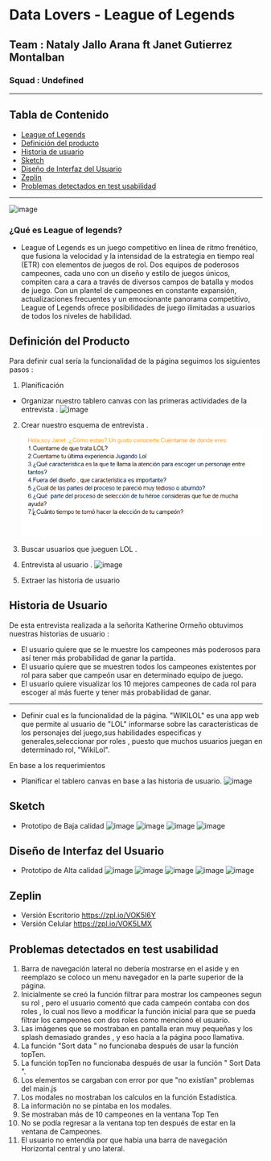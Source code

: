 # Data Lovers - League of Legends
## Team : Nataly Jallo Arana ft Janet Gutierrez Montalban
### Squad : Undefined
***
## Tabla de Contenido 
* [League of Legends](#¿Qué_es_League_of_legends?)
* [Definición del producto](#Definicion_del_producto)
* [Historia de usuario](#Historia_de_usuario)
* [Sketch](#Sketch)
* [Diseño de Interfaz del Usuario](#Diseño_de_Interfaz_del_Usuario)
* [Zeplin](#Zeplin)
* [Problemas detectados en test usabilidad](#Problemas_detectados_en_test_usabilidad)

***
![image](https://steemitimages.com/DQmNe2UXvD1Yi5LRL2DZMMP5MZwBTb5xXCX254VL9P2qNBh/LOL-portada.jpg)
### ¿Qué es League of legends?

* League of Legends es un juego competitivo en línea de ritmo frenético, que fusiona la velocidad y la intensidad de la estrategia en tiempo real (ETR) con elementos de juegos de rol. Dos equipos de poderosos campeones, cada uno con un diseño y estilo de juegos únicos, compiten cara a cara a través de diversos campos de batalla y modos de juego. Con un plantel de campeones en constante expansión, actualizaciones frecuentes y un emocionante panorama competitivo, League of Legends ofrece posibilidades de juego ilimitadas a usuarios de todos los niveles de habilidad.

## Definición del Producto
Para definir cual sería la funcionalidad de la página seguimos los siguientes pasos :
1.  Planificación
- Organizar nuestro tablero canvas con las primeras actividades de la entrevista .
![image](https://github.com/JanetGM/lim-2018-11-bc-core-am-data-lovers/blob/developmentJG\src\imagenes\tablero-canvas-start.jpg)
2. Crear nuestro esquema de entrevista .
![image](https://github.com/JanetGM/lim-2018-11-bc-core-am-data-lovers/blob/developmentJG/src/imagenes/preguntas.PNG)
3. Buscar usuarios que jueguen LOL .
4. Entrevista al usuario .
![image](https://github.com/JanetGM/lim-2018-11-bc-core-am-data-lovers/blob/developmentJG\src\imagenes\preguntas.PNG)

5. Extraer las historia de usuario
## Historia de Usuario
De esta entrevista realizada a la señorita Katherine Ormeño obtuvimos nuestras historias de usuario :

- El usuario quiere que se le muestre los campeones más poderosos para así tener más probabilidad de ganar la partida.
- El usuario quiere que se muestren todos los campeones existentes
por rol para saber que campeón usar en determinado equipo de juego.
- El usuario quiere visualizar los 10 mejores campeones de cada rol para escoger al más fuerte y tener más probabilidad de ganar.
---

- Definir cual es la funcionalidad de la página.
"WIKILOL" es una app web que permite al usuario de "LOL" informarse sobre las características de los personajes del juego,sus habilidades especificas y generales,seleccionar por roles , puesto que  muchos usuarios juegan en determinado rol, "WikiLol".
 
En base a los requerimientos
- Planificar el tablero canvas en base a las historia de usuario.
![image](https://github.com/JanetGM/lim-2018-11-bc-core-am-data-lovers/blob/developmentJG\src\imagenes\canvas-historias.jpeg)


## Sketch
- Prototipo de Baja calidad
![image](https://github.com/JanetGM/lim-2018-11-bc-core-am-data-lovers/blob/developmentJG\src\imagenes\numero1.jpeg)
![image](https://github.com/JanetGM/lim-2018-11-bc-core-am-data-lovers/blob/developmentJG\src\imagenes\numero2.jpeg)
![image](https://github.com/JanetGM/lim-2018-11-bc-core-am-data-lovers/blob/developmentJG\src\imagenes\numero3.jpeg)
![image](https://github.com/JanetGM/lim-2018-11-bc-core-am-data-lovers/blob/developmentJG\src\imagenes\numero4.jpeg)
## Diseño de Interfaz del Usuario
- Prototipo de Alta calidad
![image](https://github.com/JanetGM/lim-2018-11-bc-core-am-data-lovers/blob/developmentJG\src\imagenes\pagina1.JPG)
![image](https://github.com/JanetGM/lim-2018-11-bc-core-am-data-lovers/blob/developmentJG\src\imagenes\pagina2.1.JPG)
![image](https://github.com/JanetGM/lim-2018-11-bc-core-am-data-lovers/blob/developmentJG\src\imagenes\paginaDos.JPG)
![image](https://github.com/JanetGM/lim-2018-11-bc-core-am-data-lovers/blob/developmentJG\src\imagenes\pagina3.JPG)
![image](https://github.com/JanetGM/lim-2018-11-bc-core-am-data-lovers/blob/developmentJG\src\imagenes\pagina4.JPG)

## Zeplin
- Versión Escritorio 
https://zpl.io/VOK5l6Y
- Versión Celular 
https://zpl.io/VOK5LMX
## Problemas detectados en test usabilidad
1. Barra de navegación lateral no debería mostrarse en el aside y en reemplazo se coloco un menu navegador en la parte superior de la página.
2. Inicialmente se creó la función filtrar para mostrar los campeones segun su rol , pero el usuario comentó que cada campeón contaba con dos roles , lo cual nos llevo a modificar la función inicial para que se pueda filtrar los campeones con dos roles como mencionó el usuario.
3. Las imágenes que se mostraban en pantalla eran muy pequeñas y los splash demasiado grandes , y eso hacía a la página poco llamativa.
4. La función "Sort data " no funcionaba después de usar la función topTen.
5. La función topTen no funcionaba después de usar la función " Sort Data ".
6. Los elementos se cargaban con error por que "no existían" problemas del main.js
7. Los modales no mostraban los calculos en la función Estadística.
8. La información no se pintaba en los modales.
9. Se mostraban más de 10 campeones en la ventana Top Ten
10. No se podía regresar a la ventana top ten después de  estar en la ventana de Campeones.
11. El usuario no entendía por que había una barra de navegación Horizontal central y uno lateral.


